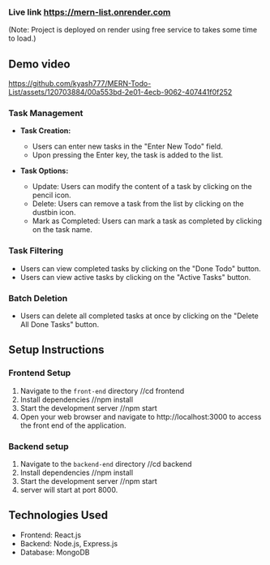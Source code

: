 ### Live link https://mern-list.onrender.com
(Note: Project is deployed on render using free service to takes some time to load.)

## Demo video
https://github.com/kyash777/MERN-Todo-List/assets/120703884/00a553bd-2e01-4ecb-9062-407441f0f252


### Task Management
- **Task Creation:**
  - Users can enter new tasks in the "Enter New Todo" field.
  - Upon pressing the Enter key, the task is added to the list.

- **Task Options:**
  - Update: Users can modify the content of a task by clicking on the pencil icon.
  - Delete: Users can remove a task from the list by clicking on the dustbin icon.
  - Mark as Completed: Users can mark a task as completed by clicking on the task name.

### Task Filtering
- Users can view completed tasks by clicking on the "Done Todo" button.
- Users can view active tasks by clicking on the "Active Tasks" button.

### Batch Deletion
- Users can delete all completed tasks at once by clicking on the "Delete All Done Tasks" button.

## Setup Instructions

### Frontend Setup
1. Navigate to the `front-end` directory //cd frontend
2. Install dependencies //npm install
3. Start the development server //npm start
4. Open your web browser and navigate to http://localhost:3000 to access the front end of the application.

### Backend setup

1. Navigate to the `backend-end` directory //cd backend
2. Install dependencies //npm install
3. Start the development server //npm start
4. server will start at port 8000.

## Technologies Used
- Frontend: React.js
- Backend: Node.js, Express.js
- Database: MongoDB



